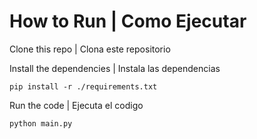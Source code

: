# How to Run | Como Ejecutar

Clone this repo | Clona este repositorio

Install the dependencies | Instala las dependencias

``` shell
pip install -r ./requirements.txt
```

Run the code | Ejecuta el codigo

``` shell
python main.py
```
